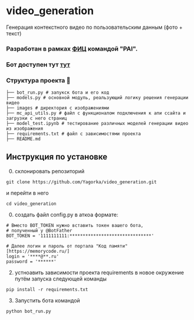 # video_generation
Генерация контекстного видео по пользовательским данным (фото + текст)

### Разработан в рамках [ФИЦ](https://фиц2024.рф/hackathon#case16) командой "PAI".

### Бот доступен тут [тут](https://t.me/memorycode_bot)

### Структура проекта 🧱

```
├── bot_run.py # запукск бота и его код
├── models.py # основной модуль, реальзующий логику решения генерации видео
├── images # директория с изображениями
├── mc_api_utils.py # файл с функционалом подключения к апи ссайта и загрузки с него страниц
├── model_test.ipynb # тестирование различных моделей генерации видео из изображения
├── requirements.txt # файл с зависимостями проекта
├── README.md
```


## Инструкция по установке

0. склонировать репозиторий

```
git clone https://github.com/Yagorka/video_generation.git
```

и перейти в него
```
cd video_generation
```

0. создать файл config.py в аткоа формате:
```
# Вместо BOT_TOKEN нужно вставить токен вашего бота,
# полученный у @BotFather
BOT_TOKEN = '1111111111:*******************************'

# Далее логин и пароль от портала "Код памяти" [https://memorycode.ru/]
login = '****@**.ru'
password = '******'
```

2. устноавить зависимости проекта requirements в новое окружение путём запуска следующей команды

```
pip install -r requirements.txt
```
3. Запустить бота командой 
```
python bot_run.py
```
